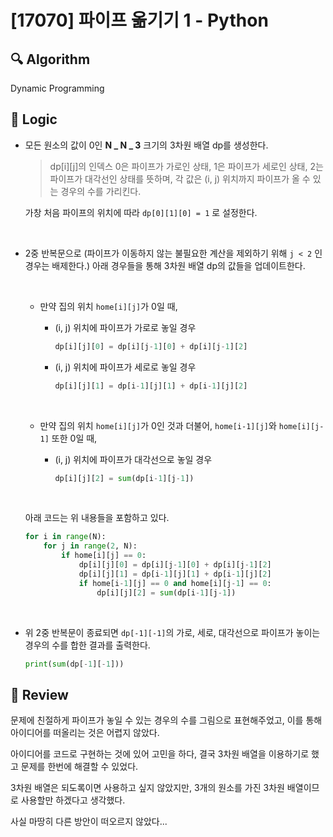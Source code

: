 # [17070] 파이프 옮기기 1 - Python

## :mag: Algorithm

Dynamic Programming

## :round_pushpin: Logic

- 모든 원소의 값이 0인 **N _ N _ 3** 크기의 3차원 배열 dp를 생성한다.

  > dp[i][j]의 인덱스 0은 파이프가 가로인 상태, 1은 파이프가 세로인 상태, 2는 파이프가 대각선인 상태를 뜻하며, 각 값은 (i, j) 위치까지 파이프가 올 수 있는 경우의 수를 가리킨다.

  가창 처음 파이프의 위치에 따라 `dp[0][1][0] = 1` 로 설정한다.

<br />

- 2중 반복문으로 (파이프가 이동하지 않는 불필요한 계산을 제외하기 위해 `j < 2` 인 경우는 배제한다.) 아래 경우들을 통해 3차원 배열 dp의 값들을 업데이트한다.

  <br />

  - 만약 집의 위치 `home[i][j]`가 0일 때,

    - (i, j) 위치에 파이프가 가로로 놓일 경우

      ```python
      dp[i][j][0] = dp[i][j-1][0] + dp[i][j-1][2]
      ```

    - (i, j) 위치에 파이프가 세로로 놓일 경우

      ```python
      dp[i][j][1] = dp[i-1][j][1] + dp[i-1][j][2]
      ```

    <br />

  - 만약 집의 위치 `home[i][j]`가 0인 것과 더불어, `home[i-1][j]`와 `home[i][j-1]` 또한 0일 때,

    - (i, j) 위치에 파이프가 대각선으로 놓일 경우

      ```python
      dp[i][j][2] = sum(dp[i-1][j-1])
      ```

      <br />

  아래 코드는 위 내용들을 포함하고 있다.

  ```python
  for i in range(N):
      for j in range(2, N):
          if home[i][j] == 0:
              dp[i][j][0] = dp[i][j-1][0] + dp[i][j-1][2]
              dp[i][j][1] = dp[i-1][j][1] + dp[i-1][j][2]
              if home[i-1][j] == 0 and home[i][j-1] == 0:
                  dp[i][j][2] = sum(dp[i-1][j-1])
  ```

<br />

- 위 2중 반복문이 종료되면 `dp[-1][-1]`의 가로, 세로, 대각선으로 파이프가 놓이는 경우의 수를 합한 결과를 출력한다.
  ```python
  print(sum(dp[-1][-1]))
  ```

## :memo: Review

문제에 친절하게 파이프가 놓일 수 있는 경우의 수를 그림으로 표현해주었고, 이를 통해 아이디어를 떠올리는 것은 어렵지 않았다.

아이디어를 코드로 구현하는 것에 있어 고민을 하다, 결국 3차원 배열을 이용하기로 했고 문제를 한번에 해결할 수 있었다.

3차원 배열은 되도록이면 사용하고 싶지 않았지만, 3개의 원소를 가진 3차원 배열이므로 사용할만 하겠다고 생각했다. 

사실 마땅히 다른 방안이 떠오르지 않았다...


